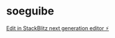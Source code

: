 # soeguibe

[Edit in StackBlitz next generation editor ⚡️](https://stackblitz.com/~/github.com/RERAMBYHA/soeguibe)